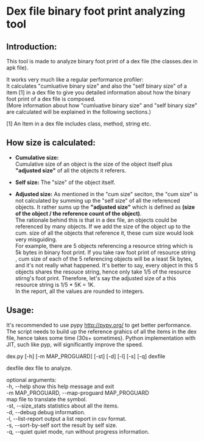 # Dex file binary foot print analyzing tool
Introduction:
-------------
This tool is made to analyze binary foot print of a dex file (the classes.dex in apk file).

It works very much like a regular performance profiler:  
It calculates "cumluative binary size" and also the "self binary size" of a item [1] in a dex file to give you detailed information about how the binary foot print of a dex file is composed.  
(More information about how  "cumluative binary size" and "self binary size" are calculated will be explained in the following sections.)

[1] An Item in a dex file includes class, method, string etc.

How size is calculated:
----------------------

* **Cumulative size:**  
Cumulative size of an object is the size of the object itself plus **"adjusted size"** of all the objects it referers.
* **Self size:**
The "size" of the object itself. 

* **Adjusted size:**
As mentioned in the "cum size" seciton, the "cum size" is not calculated by summing up the "self size" of all the referenced objects. It rather sums up the **"adjusted size"** which is defined as **(size of the object / the reference count of the object)**.  
The rationale behind this is that in a dex file, an objects could be referenced by many
objects. If we add the size of the object up to the cum. size of all the objects that reference it, these cum size would look very misguiding.  
For example, there are 5 objects referencing a resource string which is 5k bytes in binary foot print.  If you take raw foot print of resource string , cum size of each of the 5 referencing objects will be a least 5k bytes, and it's not really what happened. It's better to say,  every object in this 5 objects shares the resouce string, hence only take 1/5 of the resource stirng's foot print. Therefore, let's say the adjusted size of a this resource string is 1/5 * 5K = 1K.  
In the report, all the values are rounded to integers.

Usage:
------
It's recommended to use pypy http://pypy.org/ to get better performance.  The script needs to build up the reference grahics of all the items in the dex file, hence takes some time (30s+ sometimes). Python implementation with JIT, such like pyp, will significantly improve the speed.

dex.py [-h] [-m MAP_PROGUARD] [-st] [-d] [-l] [-s] [-q] dexfile  

  dexfile               dex file to analyze.  

optional arguments:  
  -h, --help            show this help message and exit  
  -m MAP_PROGUARD, --map-proguard MAP_PROGUARD  
                        map file to translate the symbol.  
  -st, --size_stats     statistics about all the items.  
  -d, --debug           debug information.  
  -l, --list-report     output a list report in csv format.  
  -s, --sort-by-self    sort the result by self size.  
  -q, --quiet           quiet mode, run without progress information.  

